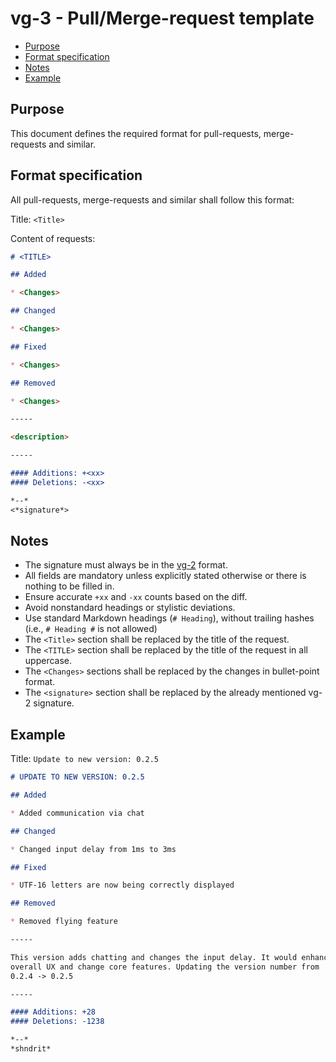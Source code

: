 # vg-3 - Pull/Merge-request template

* [Purpose](#purpose)
* [Format specification](#format-specification)
* [Notes](#notes)
* [Example](#example)

## Purpose

This document defines the required format for pull-requests, merge-requests and
similar.

## Format specification

All pull-requests, merge-requests and similar shall follow this format:

Title: `<Title>`

Content of requests:

```markdown
# <TITLE>

## Added

* <Changes>

## Changed

* <Changes>

## Fixed

* <Changes>

## Removed

* <Changes>

-----

<description>

-----

#### Additions: +<xx>
#### Deletions: -<xx>

*--*
<*signature*>
```

## Notes

* The signature must always be in the [vg-2](vg-2.md) format.
* All fields are mandatory unless explicitly stated otherwise or there is
  nothing to be filled in.
* Ensure accurate `+xx` and `-xx` counts based on the diff.
* Avoid nonstandard headings or stylistic deviations.
* Use standard Markdown headings (`# Heading`), without trailing hashes
  (i.e., `# Heading #` is not allowed)
* The `<Title>` section shall be replaced by the title of the request.
* The `<TITLE>` section shall be replaced by the title of the request in all
  uppercase.
* The `<Changes>` sections shall be replaced by the changes in bullet-point
  format.
* The `<signature>` section shall be replaced by the already mentioned vg-2
  signature.

## Example

Title: `Update to new version: 0.2.5`

```markdown
# UPDATE TO NEW VERSION: 0.2.5

## Added

* Added communication via chat

## Changed

* Changed input delay from 1ms to 3ms

## Fixed

* UTF-16 letters are now being correctly displayed

## Removed

* Removed flying feature

-----

This version adds chatting and changes the input delay. It would enhance the
overall UX and change core features. Updating the version number from
0.2.4 -> 0.2.5

-----

#### Additions: +28
#### Deletions: -1238

*--*
*shndrit*
```
